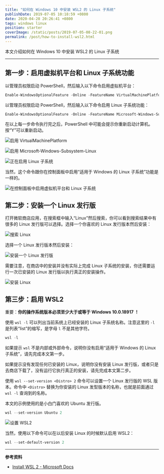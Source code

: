 ```yaml
---
title: "如何在 Windows 10 中安装 WSL2 的 Linux 子系统"
publishDate: 2019-07-05 10:18:59 +0800
date: 2020-04-28 20:26:41 +0800
tags: windows linux
position: starter
coverImage: /static/posts/2019-07-05-08-22-01.png
permalink: /post/how-to-install-wsl2.html
---
```


本文介绍如何在 Windows 10 中安装 WSL2 的 Linux 子系统

---

<div id="toc"></div>

## 第一步：启用虚拟机平台和 Linux 子系统功能

以管理员权限启动 PowerShell，然后输入以下命令启用虚拟机平台：

```powershell
Enable-WindowsOptionalFeature -Online -FeatureName VirtualMachinePlatform
```

以管理员权限启动 PowerShell，然后输入以下命令启用 Linux 子系统功能：

```powershell
Enable-WindowsOptionalFeature -Online -FeatureName Microsoft-Windows-Subsystem-Linux
```

在以上每一步命令执行完之后，PowerShell 中可能会提示你重新启动计算机。按“Y”可以重新启动。

![启用 VirtualMachinePlatform](/static/posts/2019-07-05-08-22-01.png)

![启用 Microsoft-Windows-Subsystem-Linux](/static/posts/2019-07-05-08-25-26.png)

![正在启用 Linux 子系统](/static/posts/2019-07-05-08-26-11.png)

当然，这个命令跟你在控制面板中启用“适用于 Windows 的 Linux 子系统”功能是一样的。

![在控制面板中启用虚拟机平台和 Linux 子系统](/static/posts/2019-07-05-08-53-22.png)

## 第二步：安装一个 Linux 发行版

打开微软商店应用，在搜索框中输入“Linux”然后搜索，你可以看到搜索结果中有很多的 Linux 发行版可以选择。选择一个你喜欢的 Linux 发行版本然后安装：

![搜索 Linux](/static/posts/2019-07-05-08-30-08.png)

选择一个 Linux 发行版本然后安装：

![安装一个 Linux 发行版](/static/posts/2019-07-05-08-31-34.png)

需要注意，在商店中的安装并没有实际上完成 Linux 子系统的安装，你还需要运行一次已安装的 Linux 发行版以执行真正的安装操作。

![安装 Linux](/static/posts/2019-07-05-09-26-03.png)

## 第三步：启用 WSL2

重要：**你的操作系统版本必须至少大于或等于 Windows 10.0.18917 ！**

使用 `wsl -l` 可以列出当前系统上已经安装的 Linux 子系统名称。注意这里的 `-l` 是列表“list”的缩写，是字母 `l` 不是其他字符。

```powershell
wsl -l
```

如果提示 `wsl` 不是内部或外部命令，说明你没有启用“适用于 Windows 的 Linux 子系统”，请先完成本文第一步。

如果提示没有发现任何已安装的 Linux，说明你没有安装 Linux 发行版，或者只是去商店下载了，没有运行它执行真正的安装，请先完成本文第二步。

使用 `wsl --set-version <Distro> 2` 命令可以设置一个 Linux 发行版的 WSL 版本。命令中 `<Distro>` 替换为你安装的 Linux 发型版本的名称，也就是前面通过 `wsl -l` 查询到的名称。

本文的示例使用的是小白门喜欢的 Ubuntu 发行版。

```powershell
wsl --set-version Ubuntu 2
```

![设置 WSL2](/static/posts/2019-07-05-10-12-35.png)

当然，使用以下命令可以在以后安装 Linux 的时候默认启用 WSL2：

```powershell
wsl --set-default-version 2
```

---

**参考资料**

- [Install WSL 2 - Microsoft Docs](https://docs.microsoft.com/en-us/windows/wsl/wsl2-install)


